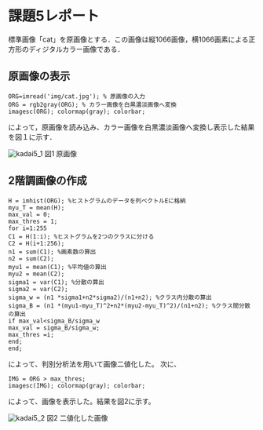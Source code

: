 # 課題5レポート

標準画像「cat」を原画像とする．この画像は縦1066画像，横1066画素による正方形のディジタルカラー画像である．

## 原画像の表示

```
ORG=imread('img/cat.jpg'); % 原画像の入力
ORG = rgb2gray(ORG); % カラー画像を白黒濃淡画像へ変換
imagesc(ORG); colormap(gray); colorbar;
```

によって，原画像を読み込み、カラー画像を白黒濃淡画像へ変換し表示した結果を図１に示す．

![kadai5_1](https://user-images.githubusercontent.com/50776559/71503441-847b7b80-28b8-11ea-9d74-ee0d322aabff.png)
図1 原画像

## 2階調画像の作成

```
H = imhist(ORG); %ヒストグラムのデータを列ベクトルEに格納
myu_T = mean(H);
max_val = 0;
max_thres = 1;
for i=1:255
C1 = H(1:i); %ヒストグラムを2つのクラスに分ける
C2 = H(i+1:256);
n1 = sum(C1); %画素数の算出
n2 = sum(C2);
myu1 = mean(C1); %平均値の算出
myu2 = mean(C2);
sigma1 = var(C1); %分散の算出
sigma2 = var(C2);
sigma_w = (n1 *sigma1+n2*sigma2)/(n1+n2); %クラス内分散の算出
sigma_B = (n1 *(myu1-myu_T)^2+n2*(myu2-myu_T)^2)/(n1+n2); %クラス間分散の算出
if max_val<sigma_B/sigma_w
max_val = sigma_B/sigma_w;
max_thres =i;
end;
end;
```

によって、判別分析法を用いて画像二値化した。
次に、

```
IMG = ORG > max_thres;
imagesc(IMG); colormap(gray); colorbar;
```

によって、画像を表示した。結果を図2に示す。

![kadai5_2](https://user-images.githubusercontent.com/50776559/71503446-880f0280-28b8-11ea-89f0-25fb01986c36.png)
図2 二値化した画像
